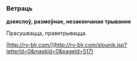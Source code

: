 ### Ветраць
**дзеяслоў, размоўнае, незакончанае трыванне**

Прасушвацца, праветрывацца.

<a rel="author">[http://rv-blr.com/](http://rv-blr.com/slounik.jsp?letterId=0&maskId=0&pageId=517)</a>
